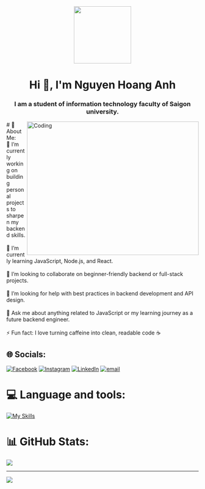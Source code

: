 <div align="center">
  <img height="150" src="https://media.giphy.com/media/M9gbBd9nbDrOTu1Mqx/giphy.gif"  />
</div>

<h1 align="center">Hi 👋, I'm Nguyen Hoang Anh</h1>
<h3 align="center">I am a student of information technology faculty of Saigon university.</h3>

<img align="right" alt="Coding" width="450" height = "350" src="https://miro.medium.com/max/1360/0*7Q3yvSIv_t0ioJ-Z.gif">
# 💫 About Me:
<br>🔭 I’m currently working on building personal projects to sharpen my backend skills.<br><br>🌱 I’m currently learning JavaScript, Node.js, and React.<br><br>👯 I’m looking to collaborate on beginner-friendly backend or full-stack projects.<br><br>🤝 I’m looking for help with best practices in backend development and API design.<br><br>💬 Ask me about anything related to JavaScript or my learning journey as a future backend engineer.<br><br>⚡ Fun fact: I love turning caffeine into clean, readable code ☕

## 🌐 Socials:
[![Facebook](https://img.shields.io/badge/Facebook-%231877F2.svg?logo=Facebook&logoColor=white)](https://www.facebook.com/hoang.anh.182242) [![Instagram](https://img.shields.io/badge/Instagram-%23E4405F.svg?logo=Instagram&logoColor=white)](https://www.instagram.com/nhgawh/)  [![LinkedIn](https://img.shields.io/badge/LinkedIn-%230077B5.svg?logo=linkedin&logoColor=white)](https://linkedin.com/in/hanh05) [![email](https://img.shields.io/badge/Email-D14836?logo=gmail&logoColor=white)](mailto:nha261105@gmail.com) 

# 💻 Language and tools:
[![My Skills](https://skillicons.dev/icons?i=cpp,java,html,css,js,express,maven,mysql,nodejs,react,sass,ubuntu,vscode,figma,linux,git,idea,sublime,notion&perline=15)](https://skillicons.dev)

# 📊 GitHub Stats:
![](https://github-readme-stats.vercel.app/api?username=hoanganhswe&theme=react&hide_border=false&include_all_commits=false&count_private=false)

---
[![](https://visitcount.itsvg.in/api?id=hoanganhswe&icon=0&color=0)](https://visitcount.itsvg.in)

<!-- Proudly created with GPRM ( https://gprm.itsvg.in ) -->
